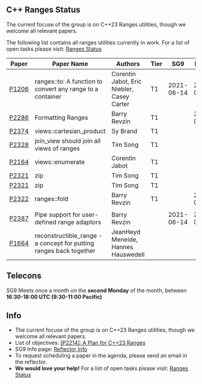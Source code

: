

## C++ Ranges Status

The current focuse of the group is on C++23 Ranges utilities, though we welcome all relevant papers.

The following list contains all ranges utilities currently in work. 
For a list of open tasks please visit: <a href="https://docs.google.com/spreadsheets/d/15QsTFlFN8019ZCkjaKKxHCIKSosI3El4ETgarD0Y7_E/edit?usp=sharing">Ranges Status</a>

| Paper | Paper Name | Authors | Tier | SG9 | LEWG | Status |
| -     |-           | -       |-     |-    | -    | -      |
| <a href="http://wg21.link/P1206">P1206</a>| ranges::to: A function to convert any range to a container | Corentin Jabot, Eric Niebler, Casey Carter| T1 | 2021-06-14| 2021-07-20 |<a href="http://wg21.link/P1206/github">github</a> |
| <a href="http://wg21.link/P2286">P2286</a>| Formatting Ranges | Barry Revzin | T1 | |2021-07-20 |<a href="http://wg21.link/P2286/github">github</a> |
| <a href="http://wg21.link/P2374">P2374</a>| views::cartesian_product | Sy Brand | T1 | | |<a href="http://wg21.link/P2374/github">github</a> |
| <a href="http://wg21.link/P2328">P2328</a>| join_view should join all views of ranges | Tim Song | T1 | | | <a href="http://wg21.link/P2328">github</a> |
| <a href="http://wg21.link/P2164">P2164</a>| views::enumerate | Corentin Jabot | T1 | | |<a href="http://wg21.link/P2164/github">github</a> |
| <a href="http://wg21.link/P2321">P2321</a>| zip | Tim Song | T1 | | |<a href="http://wg21.link/P2321/github">github</a> |
| <a href="http://wg21.link/P2321">P2321</a>| zip | Tim Song | T1 | | |<a href="http://wg21.link/P2321/github">github</a> |
| <a href="http://wg21.link/P2322">P2322</a>| ranges::fold | Barry Revzin | T1 | |2021-07-20 |<a href="http://wg21.link/P2322/github">github</a> |
| ||  |  |  |  |  |
| <a href="http://wg21.link/P2387">P2387</a>| Pipe support for user-defined range adaptors | Barry Revzin | |2021-06-14 |2021-07-20 |<a href="http://wg21.link/P2387/github">github</a> |
| <a href="http://wg21.link/P1664">P1664</a>| reconstructible_range - a concept for putting ranges back together | JeanHeyd Meneide, Hannes Hauswedell |  | | |<a href="http://wg21.link/P1664/github">github</a> |

  

## Telecons

SG9 Meets once a month on the **second Monday** of the month, between **16:30-18:00 UTC (9:30-11:00 Pacific)**

## Info

* The current focuse of the group is on C++23 Ranges utilities, though we welcome all relevant papers.
* List of objectives:  <a href="http://wg21.link/P2214">[P2214]: A Plan for C++23 Ranges</a>
* SG9 Info page:  <a href="https://lists.isocpp.org/mailman/listinfo.cgi/sg9">Reflector Info</a>
* To request scheduling a paper in the agenda, please send an email in the reflector.
* **We would love your help!** For a list of open tasks please visit: <a href="https://docs.google.com/spreadsheets/d/15QsTFlFN8019ZCkjaKKxHCIKSosI3El4ETgarD0Y7_E/edit?usp=sharing">Ranges Status</a>

